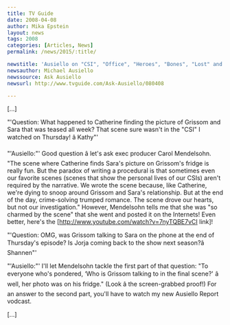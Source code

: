 ```yaml
---
title: TV Guide
date: 2008-04-08
author: Mika Epstein
layout: news
tags: 2008
categories: [Articles, News]
permalink: /news/2015/:title/

newstitle: 'Ausiello on "CSI", "Office", "Heroes", "Bones", "Lost" and More!'
newsauthor: Michael Ausiello  
newssource: Ask Ausiello  
newsurl: http://www.tvguide.com/Ask-Ausiello/080408  

---
```


[...]

"'Question: What happened to Catherine finding the picture of Grissom and Sara that was teased all week? That scene sure wasn't in the "CSI" I watched on Thursday! â Kathy"'

"'Ausiello:"' Good question â let's ask exec producer Carol Mendelsohn. "The scene where Catherine finds Sara's picture on Grissom's fridge is really fun. But the paradox of writing a procedural is that sometimes even our favorite scenes (scenes that show the personal lives of our CSIs) aren't required by the narrative. We wrote the scene because, like Catherine, we're dying to snoop around Grissom and Sara's relationship. But at the end of the day, crime-solving trumped romance. The scene drove our hearts, but not our investigation." However, Mendelsohn tells me that she was "so charmed by the scene" that she went and posted it on the Internets! Even better, here's the [http://www.youtube.com/watch?v=7nyTQBE7vCI link]!

"'Question: OMG, was Grissom talking to Sara on the phone at the end of Thursday's episode? Is Jorja coming back to the show next season?â Shannen"'

"'Ausiello:"' I'll let Mendelsohn tackle the first part of that question: "To everyone who's pondered, &#8216;Who is Grissom talking to in the final scene?' â well, her photo was on his fridge." (Look â the screen-grabbed proof!) For an answer to the second part, you'll have to watch my new Ausiello Report vodcast. 

[...]

